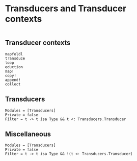 # Transducers and Transducer contexts

```@index
```

## Transducer contexts

```@docs
mapfoldl
transduce
loop
eduction
map!
copy!
append!
collect
```

## Transducers

```@autodocs
Modules = [Transducers]
Private = false
Filter = t -> t isa Type && t <: Transducers.Transducer
```

## Miscellaneous

```@autodocs
Modules = [Transducers]
Private = false
Filter = t -> t isa Type && !(t <: Transducers.Transducer)
```
